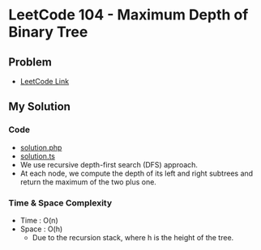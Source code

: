 # LeetCode 104 - Maximum Depth of Binary Tree

## Problem  
- [LeetCode Link](https://leetcode.com/problems/maximum-depth-of-binary-tree/)

## My Solution

### Code
- [solution.php](./solution.php)
- [solution.ts](./solution.ts)
- We use recursive depth-first search (DFS) approach.
- At each node, we compute the depth of its left and right subtrees and return the maximum of the two plus one.

### Time & Space Complexity
- Time  : O(n)
- Space : O(h)
  - Due to the recursion stack, where h is the height of the tree.
